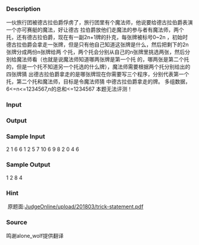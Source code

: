 
### Description
一伙旅行团被德古拉伯爵俘虏了，旅行团里有个魔法师，他说要给德古拉伯爵表演一个亦可赛艇的魔法，好让德古
拉伯爵放他们走魔法的参与者有魔法师，两个托，还有德古拉伯爵，现在有一副2n+1牌的扑克，每张牌被标号0~2n
，初始时德古拉伯爵会拿走一张牌，但是只有他自己知道这张牌是什么，然后把剩下的2n张牌分成两份n张牌给两
个托，两个托会分别从自己的n张牌里挑选两张，然后分别给魔法师看（也就是说魔法师知道哪两张牌是第一个托
的，哪两张是第二个托的，但是一个托不知道另一个托选的什么牌），魔法师需要根据两个托分别给出的四张牌猜
出德古拉伯爵拿走的是哪张牌现在你需要写三个程序，分别代表第一个托，第二个托和魔法师，目标是令魔法师猜
中德古拉伯爵拿走的牌。
多组数据，6<=n<=1234567,n的总和<=1234567
本题无法评测！
### Input

### Output

### Sample Input
2 1 6
6 1 2 5 7 10
6
9 8 2 0 4 6
### Sample Output
1 2 
8 4
### Hint
 原题面:[JudgeOnline/upload/201803/trick-statement.pdf](/JudgeOnline/upload/201803/trick-statement.pdf)
### Source
鸣谢alone_wolf提供翻译